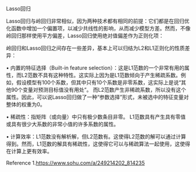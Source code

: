 Lasso回归

Lasso回归与岭回归非常相似，因为两种技术都有相同的前提：它们都是在回归优化函数中增加一个偏置项，以减少共线性的影响，从而减少模型方差。然而，不像岭回归那样使用平方偏差，Lasso回归使用绝对值偏差作为正则化项：

岭回归和Lasso回归之间存在一些差异，基本上可以归结为L2和L1正则化的性质差异：

• 内置的特征选择（Built-in feature selection）：这是L1范数的一个非常有用的属性，而L2范数不具有这种特性。这实际上因为是L1范数倾向于产生稀疏系数。例如，假设模型有100个系数，但其中只有10个系数是非零系数，这实际上是说“其他90个变量对预测目标值没有用处”。 而L2范数产生非稀疏系数，所以没有这个属性。因此，可以说Lasso回归做了一种“参数选择”形式，未被选中的特征变量对整体的权重为0。

• 稀疏性：指矩阵（或向量）中只有极少数条目非零。 L1范数具有产生具有零值或具有很少大系数的非常小值的许多系数的属性。

• 计算效率：L1范数没有解析解，但L2范数有。这使得L2范数的解可以通过计算得到。然而，L1范数的解具有稀疏性，这使得它可以与稀疏算法一起使用，这使得在计算上更有效率。

Reference
1.https://www.sohu.com/a/249214202_814235
